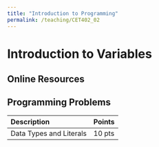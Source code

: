 ```yaml
---
title: "Introduction to Programming"
permalink: /teaching/CET402_02
---
```


# Introduction to Variables

## Online Resources

## Programming Problems

| Description             | Points |
| :---------------------- | :----- |
| Data Types and Literals | 10 pts |

